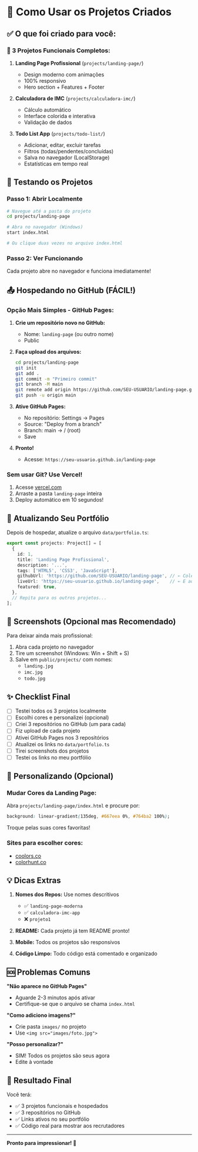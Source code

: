 # 🎯 Como Usar os Projetos Criados

## ✅ O que foi criado para você:

### 📁 3 Projetos Funcionais Completos:

1. **Landing Page Profissional** (`projects/landing-page/`)
   - Design moderno com animações
   - 100% responsivo
   - Hero section + Features + Footer

2. **Calculadora de IMC** (`projects/calculadora-imc/`)
   - Cálculo automático
   - Interface colorida e interativa
   - Validação de dados

3. **Todo List App** (`projects/todo-list/`)
   - Adicionar, editar, excluir tarefas
   - Filtros (todas/pendentes/concluídas)
   - Salva no navegador (LocalStorage)
   - Estatísticas em tempo real

## 🚀 Testando os Projetos

### Passo 1: Abrir Localmente

```bash
# Navegue até a pasta do projeto
cd projects/landing-page

# Abra no navegador (Windows)
start index.html

# Ou clique duas vezes no arquivo index.html
```

### Passo 2: Ver Funcionando

Cada projeto abre no navegador e funciona imediatamente!

## 📤 Hospedando no GitHub (FÁCIL!)

### Opção Mais Simples - GitHub Pages:

1. **Crie um repositório novo no GitHub:**
   - Nome: `landing-page` (ou outro nome)
   - Public

2. **Faça upload dos arquivos:**
   ```bash
   cd projects/landing-page
   git init
   git add .
   git commit -m "Primeiro commit"
   git branch -M main
   git remote add origin https://github.com/SEU-USUARIO/landing-page.git
   git push -u origin main
   ```

3. **Ative GitHub Pages:**
   - No repositório: Settings → Pages
   - Source: "Deploy from a branch"
   - Branch: main → / (root)
   - Save

4. **Pronto!** 
   - Acesse: `https://seu-usuario.github.io/landing-page`

### Sem usar Git? Use Vercel!

1. Acesse [vercel.com](https://vercel.com)
2. Arraste a pasta `landing-page` inteira
3. Deploy automático em 10 segundos!

## 🔗 Atualizando Seu Portfólio

Depois de hospedar, atualize o arquivo `data/portfolio.ts`:

```typescript
export const projects: Project[] = [
  {
    id: 1,
    title: 'Landing Page Profissional',
    description: '...',
    tags: ['HTML5', 'CSS3', 'JavaScript'],
    githubUrl: 'https://github.com/SEU-USUARIO/landing-page', // ← Cole aqui
    liveUrl: 'https://seu-usuario.github.io/landing-page',    // ← E aqui
    featured: true,
  },
  // Repita para os outros projetos...
];
```

## 📸 Screenshots (Opcional mas Recomendado)

Para deixar ainda mais profissional:

1. Abra cada projeto no navegador
2. Tire um screenshot (Windows: Win + Shift + S)
3. Salve em `public/projects/` com nomes:
   - `landing.jpg`
   - `imc.jpg`
   - `todo.jpg`

## ✨ Checklist Final

- [ ] Testei todos os 3 projetos localmente
- [ ] Escolhi cores e personalizei (opcional)
- [ ] Criei 3 repositórios no GitHub (um para cada)
- [ ] Fiz upload de cada projeto
- [ ] Ativei GitHub Pages nos 3 repositórios
- [ ] Atualizei os links no `data/portfolio.ts`
- [ ] Tirei screenshots dos projetos
- [ ] Testei os links no meu portfólio

## 🎨 Personalizando (Opcional)

### Mudar Cores da Landing Page:

Abra `projects/landing-page/index.html` e procure por:
```css
background: linear-gradient(135deg, #667eea 0%, #764ba2 100%);
```

Troque pelas suas cores favoritas!

### Sites para escolher cores:
- [coolors.co](https://coolors.co)
- [colorhunt.co](https://colorhunt.co)

## 💡 Dicas Extras

1. **Nomes dos Repos:** Use nomes descritivos
   - ✅ `landing-page-moderna`
   - ✅ `calculadora-imc-app`
   - ❌ `projeto1`

2. **README:** Cada projeto já tem README pronto!

3. **Mobile:** Todos os projetos são responsivos

4. **Código Limpo:** Todo código está comentado e organizado

## 🆘 Problemas Comuns

**"Não aparece no GitHub Pages"**
- Aguarde 2-3 minutos após ativar
- Certifique-se que o arquivo se chama `index.html`

**"Como adiciono imagens?"**
- Crie pasta `images/` no projeto
- Use `<img src="images/foto.jpg">`

**"Posso personalizar?"**
- SIM! Todos os projetos são seus agora
- Edite à vontade

## 🎯 Resultado Final

Você terá:
- ✅ 3 projetos funcionais e hospedados
- ✅ 3 repositórios no GitHub
- ✅ Links ativos no seu portfólio
- ✅ Código real para mostrar aos recrutadores

---

**Pronto para impressionar! 🚀**

